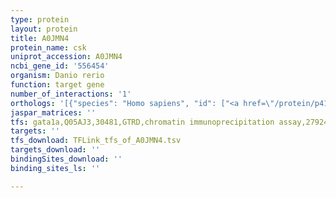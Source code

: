 ```yaml
---
type: protein
layout: protein
title: A0JMN4
protein_name: csk
uniprot_accession: A0JMN4
ncbi_gene_id: '556454'
organism: Danio rerio
function: target gene
number_of_interactions: '1'
orthologs: '[{"species": "Homo sapiens", "id": ["<a href=\"/protein/p41240\">P41240</a>"]}, {"species": "Mus musculus", "id": ["<a href=\"/protein/p41241\">P41241</a>"]}, {"species": "Rattus norvegicus", "id": ["<a href=\"/protein/p32577\">P32577</a>"]}, {"species": "Caenorhabditis elegans", "id": ["<a href=\"/protein/g5ecj6\">G5ECJ6</a>"]}]'
jaspar_matrices: ''
tfs: gata1a,Q05AJ3,30481,GTRD,chromatin immunoprecipitation assay,27924024%5Buid%5D,No
targets: ''
tfs_download: TFLink_tfs_of_A0JMN4.tsv
targets_download: ''
bindingSites_download: ''
binding_sites_ls: ''

---
```

